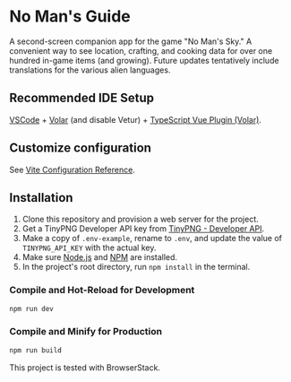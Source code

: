 # No Man's Guide

A second-screen companion app for the game "No Man's Sky." A convenient way to see location, crafting, and cooking data for over one hundred in-game items (and growing). Future updates tentatively include translations for the various alien languages.

## Recommended IDE Setup

[VSCode](https://code.visualstudio.com/) + [Volar](https://marketplace.visualstudio.com/items?itemName=Vue.volar) (and disable Vetur) + [TypeScript Vue Plugin (Volar)](https://marketplace.visualstudio.com/items?itemName=Vue.vscode-typescript-vue-plugin).

## Customize configuration

See [Vite Configuration Reference](https://vitejs.dev/config/).

## Installation

1. Clone this repository and provision a web server for the project.
2. Get a TinyPNG Developer API key from [TinyPNG - Developer API](https://tinypng.com/developers).
3. Make a copy of `.env-example`, rename to `.env`, and update the value of `TINYPNG_API_KEY` with the actual key.
3. Make sure [Node.js](https://nodejs.org) and [NPM](https://www.npmjs.com) are installed.
4. In the project's root directory, run `npm install` in the terminal.

### Compile and Hot-Reload for Development

```sh
npm run dev
```

### Compile and Minify for Production

```sh
npm run build
```

This project is tested with BrowserStack.